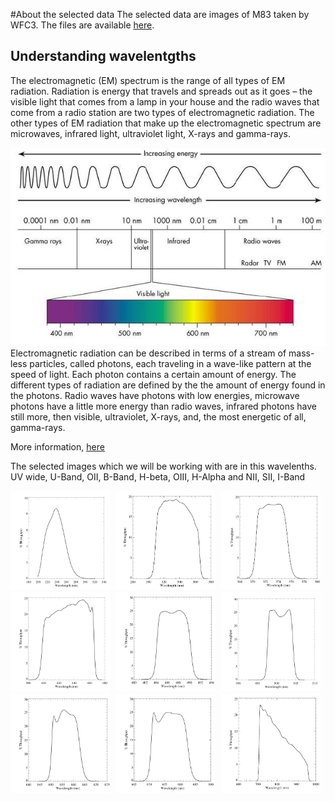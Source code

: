 #About the selected data
The selected data are images of M83 taken by WFC3. The files are available [here](http://archive.stsci.edu/prepds/wfc3ers/m83datalist.html).
## Understanding wavelentgths
The electromagnetic (EM) spectrum is the range of all types of EM radiation. Radiation is energy that travels and spreads out as it goes – the visible light that comes from a lamp in your house and the radio waves that come from a radio station are two types of electromagnetic radiation. The other types of EM radiation that make up the electromagnetic spectrum are microwaves, infrared light, ultraviolet light, X-rays and gamma-rays.
<html>
<body>

<img border="0" src="https://raw.githubusercontent.com/LaurethTeX/Clustering/master/em_spectrum.jpg" alt="uvwide">

<html>
<body>
Electromagnetic radiation can be described in terms of a stream of mass-less particles, called photons, each traveling in a wave-like pattern at the speed of light. Each photon contains a certain amount of energy. The different types of radiation are defined by the the amount of energy found in the photons. Radio waves have photons with low energies, microwave photons have a little more energy than radio waves, infrared photons have still more, then visible, ultraviolet, X-rays, and, the most energetic of all, gamma-rays.

More information, [here](http://imagine.gsfc.nasa.gov/docs/science/know_l1/emspectrum.html)

The selected images which we will be working with are in this wavelenths.
UV wide, U-Band, OII, B-Band, H-beta, OIII, H-Alpha and NII, SII, I-Band
<html>
<body>

<img border="0" src="https://raw.githubusercontent.com/LaurethTeX/Clustering/master/f225w-uvwide.jpg" alt="uvwide" width="160" height="159">&nbsp;
<img border="0" src="https://raw.githubusercontent.com/LaurethTeX/Clustering/master/f336w-uband.jpg" alt="uvwide" width="160" height="159">&nbsp;
<img border="0" src="https://raw.githubusercontent.com/LaurethTeX/Clustering/master/f373n-oii.jpg" alt="uvwide" width="160" height="159">&nbsp;
<img border="0" src="https://raw.githubusercontent.com/LaurethTeX/Clustering/master/f438w-bband.jpg" alt="uvwide" width="160" height="159">&nbsp;
<img border="0" src="https://raw.githubusercontent.com/LaurethTeX/Clustering/master/f487n-hbeta.jpg" alt="uvwide" width="160" height="159">&nbsp;
<img border="0" src="https://raw.githubusercontent.com/LaurethTeX/Clustering/master/f502n-oiii.jpg" alt="uvwide" width="160" height="159">&nbsp;
<img border="0" src="https://raw.githubusercontent.com/LaurethTeX/Clustering/master/f657n-halpha.jpg" alt="uvwide" width="160" height="159">&nbsp;
<img border="0" src="https://raw.githubusercontent.com/LaurethTeX/Clustering/master/f673n-sii.jpg" alt="uvwide" width="160" height="159">&nbsp;
<img border="0" src="https://raw.githubusercontent.com/LaurethTeX/Clustering/master/f814w-iband.jpg" alt="uvwide" width="160" height="159">

<html>
<body>
